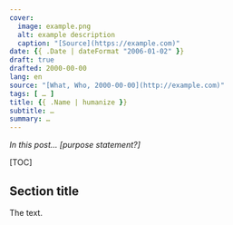 ```yaml
---
cover:
  image: example.png
  alt: example description
  caption: "[Source](https://example.com)"
date: {{ .Date | dateFormat "2006-01-02" }}
draft: true
drafted: 2000-00-00
lang: en
source: "[What, Who, 2000-00-00](http://example.com)"
tags: [ … ]
title: {{ .Name | humanize }}
subtitle: …
summary: …
---
```


*In this post… [purpose statement?]*

[TOC]

## Section title

The text.

